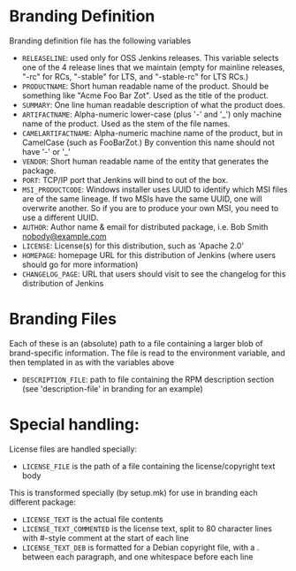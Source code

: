 # Branding Definition
Branding definition file has the following variables

* `RELEASELINE`: used only for OSS Jenkins releases. This variable selects one of the 4 release lines that we
  maintain (empty for mainline releases, "-rc" for RCs, "-stable" for LTS, and "-stable-rc" for LTS RCs.)
* `PRODUCTNAME`: Short human readable name of the product. Should be something like "Acme Foo Bar Zot".
  Used as the title of the product.
* `SUMMARY`: One line human readable description of what the product does.
* `ARTIFACTNAME`: Alpha-numeric lower-case (plus '-' and '_') only machine name of the product. Used as the stem of the file names.
* `CAMELARTIFACTNAME`: Alpha-numeric machine name of the product, but in CamelCase (such as FooBarZot.)
  By convention this name should not have '-' or '_'
* `VENDOR`: Short human readable name of the entity that generates the package.
* `PORT`: TCP/IP port that Jenkins will bind to out of the box.
* `MSI_PRODUCTCODE`: Windows installer uses UUID to identify which MSI files are of the same lineage.
  If two MSIs have the same UUID, one will overwrite another. So if you are to produce your own MSI,
  you need to use a different UUID.
* `AUTHOR`: Author name & email for distributed package, i.e. Bob Smith <nobody@example.com>
* `LICENSE`: License(s) for this distribution, such as 'Apache 2.0'
* `HOMEPAGE`: homepage URL for this distribution of Jenkins (where users should go for more information)
* `CHANGELOG_PAGE`: URL that users should visit to see the changelog for this distribution of Jenkins

# Branding Files
Each of these is an (absolute) path to a file containing a larger blob of brand-specific information.
The file is read to the environment variable, and then templated in as with the variables above

* `DESCRIPTION_FILE`: path to file containing the RPM description section (see 'description-file' in branding for an example)

# Special handling:

License files are handled specially:
* `LICENSE_FILE` is the path of a file containing the license/copyright text body

This is transformed specially (by setup.mk) for use in branding each different package:

* `LICENSE_TEXT` is the actual file contents
* `LICENSE_TEXT_COMMENTED` is the license text, split to 80 character lines with #-style comment at the start of each line
* `LICENSE_TEXT_DEB` is formatted for a Debian copyright file, with a . between each paragraph, and one whitespace before each line
